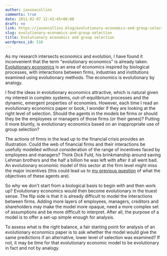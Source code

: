 ```yaml
---
author: jasonacollins
comments: true
date: 2011-02-07 12:43:45+00:00
draft: no
link: https://jasoncollins.blog/evolutionary-economics-and-group-selection/
slug: evolutionary-economics-and-group-selection
title: Evolutionary economics and group selection
wordpress_id: 510
---
```


As my research intersects economics and evolution, I have found it inconvenient that the term "evolutionary economics" is already taken. [Evolutionary economics](http://en.wikipedia.org/wiki/Evolutionary_economics) is an area of economics inspired by biological processes, with interactions between firms, industries and institutions examined using evolutionary methods. The economics is evolutionary by analogy.

I find the ideas in evolutionary economics attractive, which is natural given my interest in complex systems, out-of-equilibrium processes and the dynamic, emergent properties of economies. However, each time I read an evolutionary economics paper or book, I wonder if they are looking at the right level of selection. Should the agents in the models be firms or should they be the employees or managers of those firms (or their genes)? Putting it more bluntly, is evolutionary economics based on an inappropriate use of group selection?

The actions of firms in the lead up to the financial crisis provides an illustration. Could the web of financial firms and their interactions be usefully modelled without consideration of the range of incentives faced by employees and managers? Think Dick Fuld, his brinkmanship around saving Lehman brothers and the half a billion he was left with after it all went bad. An evolutionary economic model of this sector at the firm level might miss the major incentives (this could lead us to [my previous question](https://jasoncollins.blog/what-is-the-objective/) of what the objectives of these agents are).

So why we don't start from a biological basis to begin with and then work up? Evolutionary economics would then become evolutionary in the truest sense. The flip side is that it is already difficult to model the interactions between firms. Adding more layers of employees, managers, creditors and shareholders may make the model more opaque, need a more complex set of assumptions and be more difficult to interpret. After all, the purpose of a model is to offer a set-up simple enough for analysis.

To assess what is the right balance, a fair starting point for analysis of an evolutionary economics paper is to ask whether the model would give the same predictions if an alternative, lower level of selection was examined? If not, it may be time for that evolutionary economic model to be evolutionary in fact and not by analogy.
